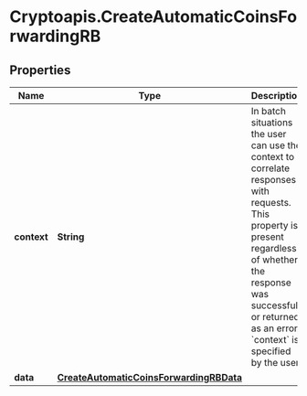# Cryptoapis.CreateAutomaticCoinsForwardingRB

## Properties

Name | Type | Description | Notes
------------ | ------------- | ------------- | -------------
**context** | **String** | In batch situations the user can use the context to correlate responses with requests. This property is present regardless of whether the response was successful or returned as an error. &#x60;context&#x60; is specified by the user. | [optional] 
**data** | [**CreateAutomaticCoinsForwardingRBData**](CreateAutomaticCoinsForwardingRBData.md) |  | 


